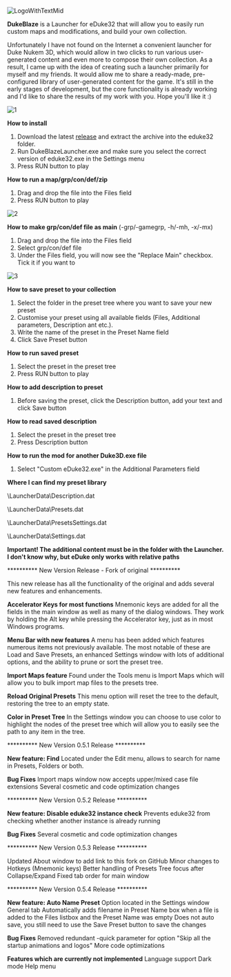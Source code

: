 ![LogoWithTextMid](https://github.com/user-attachments/assets/93d3dc71-c8aa-4b91-865c-f04c84932a62)

**DukeBlaze** is a Launcher for eDuke32 that will allow you to easily run custom maps and modifications, and build your own collection. 

Unfortunately I have not found on the Internet a convenient launcher for Duke Nukem 3D, which would allow in two clicks to run various user-generated content and even more to compose their own collection. As a result, I came up with the idea of creating such a launcher primarily for myself and my friends. It would allow me to share a ready-made, pre-configured library of user-generated content for the game. It's still in the early stages of development, but the core functionality is already working and I'd like to share the results of my work with you. Hope you'll like it :)

![1](https://github.com/user-attachments/assets/de6ad51c-bc76-4a51-a1f6-1b5fb25c7957)

**How to install**
1) Download the latest [release](https://github.com/dragxnd/DukeBlaze_Launcher/releases/tag/WinRelease) and extract the archive into the eduke32 folder.
2) Run DukeBlazeLauncher.exe and make sure you select the correct version of eduke32.exe in the Settings menu
3) Press RUN button to play

**How to run a map/grp/con/def/zip**
1) Drag and drop the file into the Files field
2) Press RUN button to play

![2](https://github.com/user-attachments/assets/a215d824-cda9-4160-9373-d77f63b0fa46)

**How to make grp/con/def file as main** (-grp/-gamegrp, -h/-mh, -x/-mx) 
1) Drag and drop the file into the Files field
2) Select grp/con/def file
3) Under the Files field, you will now see the "Replace Main" checkbox. Tick it if you want to

![3](https://github.com/user-attachments/assets/8a36473b-a4db-4155-9699-23f76d9cae6f)

**How to save preset to your collection**
1) Select the folder in the preset tree where you want to save your new preset
2) Customise your preset using all available fields (Files, Additional parameters, Description ant etc.).
3) Write the name of the preset in the Preset Name field
4) Click Save Preset button

**How to run saved preset**
1) Select the preset in the preset tree
2) Press RUN button to play

**How to add description to preset**
1) Before saving the preset, click the Description button, add your text and click Save button

**How to read saved description**
1) Select the preset in the preset tree
2) Press Description button

**How to run the mod for another Duke3D.exe file**
1) Select "Custom eDuke32.exe" in the Additional Parameters field

**Where I can find my preset library**

\LauncherData\Description.dat

\LauncherData\Presets.dat

\LauncherData\PresetsSettings.dat

\LauncherData\Settings.dat


**Important! The additional content must be in the folder with the Launcher. I don't know why, but eDuke only works with relative paths**


********** New Version Release - Fork of original **********

This new release has all the functionality of the original and adds several new features and enhancements.

**Accelerator Keys for most functions**
Mnemonic keys are added for all the fields in the main window as well as many of the dialog windows. They work by holding the Alt key while pressing the Accelerator key, just as in most Windows programs.

**Menu Bar with new features**
A menu has been added which features numerous items not previously available. The most notable of these are Load and Save Presets, an enhanced Settings window with lots of additional options, and the ability to prune or sort the preset tree.

**Import Maps feature**
Found under the Tools menu is Import Maps which will allow you to bulk import map files to the presets tree.

**Reload Original Presets**
This menu option will reset the tree to the default, restoring the tree to an empty state.

**Color in Preset Tree**
In the Settings window you can choose to use color to highlight the nodes of the preset tree which will allow you to easily see the path to any item in the tree.


********** New Version 0.5.1 Release **********

**New feature: Find**
Located under the Edit menu, allows to search for name in Presets, Folders or both.

**Bug Fixes**
Import maps window now accepts upper/mixed case file extensions
Several cosmetic and code optimization changes


********** New Version 0.5.2 Release **********

**New feature: Disable eduke32 instance check**
Prevents eduke32 from checking whether another instance is already running

**Bug Fixes**
Several cosmetic and code optimization changes


********** New Version 0.5.3 Release **********

Updated About window to add link to this fork on GitHub
Minor changes to Hotkeys (Mnemonic keys)
Better handling of Presets Tree focus after Collapse/Expand
Fixed tab order for main window


********** New Version 0.5.4 Release **********

**New feature: Auto Name Preset**
Option located in the Settings window General tab
Automatically adds filename in Preset Name box when a file is added to the Files listbox and the Preset Name was empty
Does not auto save, you still need to use the Save Preset button to save the changes

**Bug Fixes**
Removed redundant -quick parameter for option "Skip all the startup animations and logos"
More code optimizations


**Features which are currently not implemented**
Language support
Dark mode
Help menu
